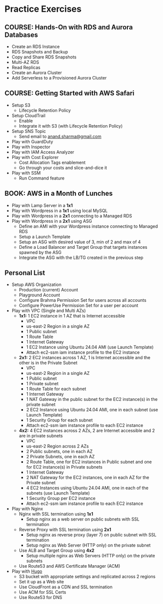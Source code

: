 # Practice Exercises

## COURSE: Hands-On with RDS and Aurora Databases
- Create an RDS Instance
- RDS Snapshots and Backup
- Copy and Share RDS Snapshots
- Multi-AZ RDS
- Read Replicas
- Create an Aurora Cluster
- Add Serverless to a Provisioned Aurora Cluster

## COURSE: Getting Started with AWS Safari
- Setup S3
  - Lifecycle Retention Policy
- Setup CloudTrail 
  - Enable
  - Integrate it with S3 (with Lifecycle Retention Policy)
- Setup SNS Topic 
  - Send email to anand.sharma@gmail.com
- Play with GuardDuty
- Play with Inspector
- Play with IAM Access Analyzer
- Play with Cost Explorer
  - Cost Allocation Tags enablement
  - Go through your costs and slice-and-dice it
- Play with SSM
  - Run Command feature

## BOOK: AWS in a Month of Lunches
- Play with Lamp Server in a **1x1**
- Play with Wordpress in a **1x1** using local MySQL
- Play with Wordpress in a **2x1** connecting to a Managed RDS
- Play with Wordpress in a **2x1** using ASG
  - Define an AMI with your Wordpress instance connecting to Managed RDS
  - Setup a Launch Template 
  - Setup an ASG with desired value of 3, min of 2 and max of 4
  - Define a Load Balancer and Target Group that targets instances spawned by the ASG
  - Integrate the ASG with the LB/TG created in the previous step

## Personal List
- Setup AWS Organization
  - Production (current) Account
  - Playground Account
  - Configure Brahma Permission Set for users across all accounts
  - Configure PowerUse Permission Set for a user per account
- Play with VPC (Single and Multi AZs)
  - **1x1:** 1 EC2 instance in 1 AZ that is Internet accessible
    - VPC
    - us-east-2 Region in a single AZ
    - 1 Public subnet 
    - 1 Route Table
    - 1 Internet Gateway
    - 1 EC2 Instance using Ubuntu 24.04 AMI (use Launch Template)
    - Attach ec2-ssm iam instance profile to the EC2 instance
  - **2x1:** 2 EC2 instances across 1 AZ, 1 is Internet accessible and the other is in the Private Subnet
    - VPC
    - us-east-2 Region in a single AZ
    - 1 Public subnet 
    - 1 Private subnet
    - 1 Route Table for each subnet
    - 1 Internet Gateway
    - 1 NAT Gateway in the public subnet for the EC2 instance(s) in the private subnet
    - 2 EC2 Instance using Ubuntu 24.04 AMI, one in each subnet (use Launch Template)
    - 1 Security Group for each subnet
    - Attach ec2-ssm iam instance profile to each EC2 instance
  - **4x2:** 4 EC2 instances across 2 AZs, 2 are Internet accessible and 2 are in private subnets
    - VPC
    - us-east-2 Region across 2 AZs
    - 2 Public subnets, one in each AZ
    - 2 Private Subnets, one in each AZ
    - 2 Route Table, one for EC2 instances in Public subnet and one for EC2 instance(s) in Private subnets
    - 1 Internet Gateway
    - 2 NAT Gateway for the EC2 instances, one in each AZ for the Private subnet
    - 4 EC2 Instances using Ubuntu 24.04 AMI, one in each of the subnets (use Launch Template)
    - 1 Security Group per EC2 instance
    - Attach ec2-ssm iam instance profile to each EC2 instance
- Play with Nginx
  - Nginx with SSL termination using **1x1**
    - Setup nginx as a web server on public subnets with SSL termination
  - Reverse Proxy with SSL termination using **2x1**
    - Setup nginx as reverse proxy (layer 7) on public subnet with SSL termination
    - Setup nginx as Web Server (HTTP only) on the private subnet 
  - Use ALB and Target Group using **4x2**
    - Setup multiple nginx as Web Servers (HTTP only) on the private subnets
  - Use Route53 and AWS Certificate Manager (ACM)
- Play with [Hugo](https://www.jeromethibaud.com/en/blog/deploy-hugo-site-to-s3/)
  - S3 bucket with appropriate settings and replicated across 2 regions
  - Set it up as a Web site
  - Use CloudFront as a CDN and SSL termination
  - Use ACM for SSL Certs
  - Use Route53 for DNS